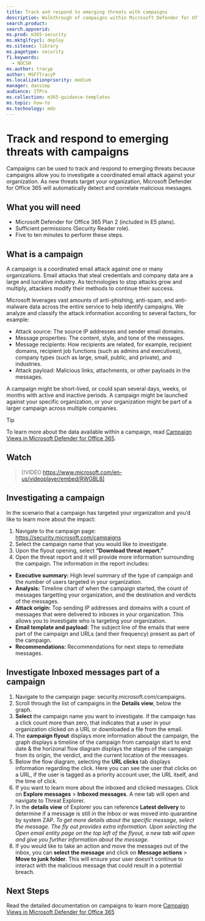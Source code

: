 ```yaml
---
title: Track and respond to emerging threats with campaigns
description: Walkthrough of campaigns within Microsoft Defender for Office 365 to demonstrate how they can be used to investigate a coordinated email attack against your organization.
search.product: 
search.appverid: 
ms.prod: m365-security
ms.mktglfcycl: deploy
ms.sitesec: library
ms.pagetype: security
f1.keywords: 
  - NOCSH
ms.author: tracyp
author: MSFTTracyP
ms.localizationpriority: medium
manager: dansimp
audience: ITPro
ms.collection: m365-guidance-templates
ms.topic: how-to
ms.technology: mdo
---
```


# Track and respond to emerging threats with campaigns

Campaigns can be used to track and respond to emerging threats because campaigns allow you to investigate a coordinated email attack against your organization. As new threats target your organization, Microsoft Defender for Office 365 will automatically detect and correlate malicious messages. 

## What you will need
- Microsoft Defender for Office 365 Plan 2 (included in E5 plans).
- Sufficient permissions (Security Reader role).
- Five to ten minutes to perform these steps.

## What is a campaign

A campaign is a coordinated email attack against one or many organizations. Email attacks that steal credentials and company data are a large and lucrative industry. As technologies to stop attacks grow and multiply, attackers modify their methods to continue their success.

Microsoft leverages vast amounts of anti-phishing, anti-spam, and anti-malware data across the entire service to help identify campaigns. We analyze and classify the attack information according to several factors, for example:

- Attack source: The source IP addresses and sender email domains.
- Message properties: The content, style, and tone of the messages.
- Message recipients: How recipients are related, for example, recipient domains, recipient job functions (such as admins and executives), company types (such as large, small, public, and private), and industries.
- Attack payload: Malicious links, attachments, or other payloads in the messages.

A campaign might be short-lived, or could span several days, weeks, or months with active and inactive periods. A campaign might be launched against your specific organization, or your organization might be part of a larger campaign across multiple companies.

> [!TIP]
> To learn more about the data available within a campaign, read [Campaign Views in Microsoft Defender for Office 365](/microsoft-365/security/office-365-security/campaigns).

## Watch

> [!VIDEO https://www.microsoft.com/en-us/videoplayer/embed/RWGBL8]


## Investigating a campaign

In the scenario that a campaign has targeted your organization and you’d like to learn more about the impact: 
1. Navigate to the campaign page: https://security.microsoft.com/campaigns 
1. Select the campaign name that you would like to investigate. 
1. Upon the flyout opening, select **“Download threat report.”**
1. Open the threat report and it will provide more information surrounding the campaign. The information in the report includes: 
- **Executive summary:** High level summary of the type of campaign and the number of users targeted in your organization. 
- **Analysis:** Timeline chart of when the campaign started, the count of messages targetting your organization, and the destination and verdicts of the messages. 
- **Attack origin:** Top sending IP addresses and domains with a count of messages that were delivered to inboxes in your organization. This allows you to investigate who is targeting your organization. 
-	**Email template and payload:** The subject line of the emails that were part of the campaign and URLs (and their frequency) present as part of the campaign.
-	**Recommendations:** Recommendations for next steps to remediate messages.

## Investigate Inboxed messages part of a campaign

1.	Navigate to the campaign page: security.microsoft.com/campaigns.
1.	Scroll through the list of campaigns in the **Details view**, below the graph.
1.	**Select** the campaign name you want to investigate. If the campaign has a click count more than zero, that indicates that a user in your organization clicked on a URL or downloaded a file from the email.
1.	The **campaign flyout** displays more information about the campaign, the graph displays a timeline of the campaign from campaign start to end date & the horizonal flow diagram displays the stages of the campaign from its origin, the verdict, and the current location of the messages.
1.	Below the flow diagram, selecting the **URL clicks** tab displays information regarding the click. Here you can see the user that clicks on a URL, if the user is tagged as a priority account user, the URL itself, and the time of click. 
1.	If you want to learn more about the inboxed and clicked messages. Click on **Explore messages** > **Inboxed messages**. A new tab will open and navigate to Threat Explorer. 
1.	In the **details view** of Explorer you can reference **Latest delivery** to determine if a message is still in the Inbox or was moved into quarantine by system ZAP. _To get more details about the specific message, select the message. The fly out provides extra information. Upon selecting the Open email entity page on the top left of the flyout, a new tab will open and give you further information about the message._
1.	If you would like to take an action and move the messages out of the inbox, you can **select the message** and click on **Message actions** > **Move to junk folder**. This will ensure your user doesn’t continue to interact with the malicious message that could result in a potential breach. 

## Next Steps

Read the detailed documentation on campaigns to learn more [Campaign Views in Microsoft Defender for Office 365](https://docs.microsoft.com/en-us/microsoft-365/security/office-365-security/campaigns)
